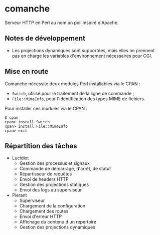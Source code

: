 # comanche

Serveur HTTP en Perl au nom un poil inspiré d'Apache.

## Notes de développement

* Les projections dynamiques sont supportées, mais elles ne prennent pas en charge les variables d'environnement nécessaires pour CGI.

## Mise en route

Comanche nécessite deux modules Perl installables via le CPAN :

* `Switch`, utilisé pour le traitement de la ligne de commande ;
* `File::MimeInfo`, pour l'identification des types MIME de fichiers.

Pour installer ces modules via le CPAN :

```
$ cpan
cpan> install Switch
cpan> install File::MimeInfo
cpan> exit
```

## Répartition des tâches

* Lucidiot
  * Gestion des processus et signaux
  * Commande de démarrage, d'arrêt, de statut
  * Répartisseur de requêtes
  * Envoi de headers HTTP
  * Gestion des projections statiques
  * Envoi des logs au superviseur
* Pierant
  * Superviseur
  * Chargement de la configuration
  * Chargement des routes
  * Envoi d'erreur HTTP
  * Affichage du contenu d'un répertoire
  * Gestion des projections dynamiques
